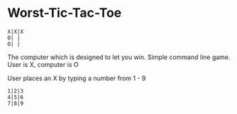 # Worst-Tic-Tac-Toe
```
X|X|X
O| | 
O| | 
```
The computer which is designed to let you win.
Simple command line game. User is X, computer is O

User places an X by typing a number from 1 - 9 
```
1|2|3
4|5|6
7|8|9
```
